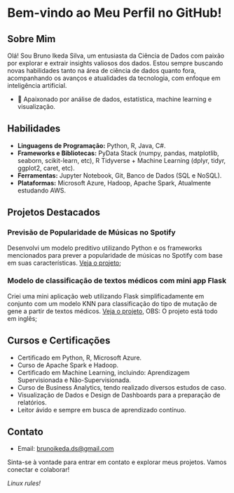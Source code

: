 # Bem-vindo ao Meu Perfil no GitHub!

## Sobre Mim
Olá! Sou Bruno Ikeda Silva, um entusiasta da Ciência de Dados com paixão por explorar e extrair insights valiosos dos dados. Estou sempre buscando novas habilidades tanto na área de ciência de dados quanto fora, acompanhando os avanços e atualidades da tecnologia, com enfoque em inteligência artificial.

- 🌟 Apaixonado por análise de dados, estatística, machine learning e visualização.

## Habilidades

- **Linguagens de Programação:** Python, R, Java, C#.
- **Frameworks e Bibliotecas:** PyData Stack (numpy, pandas, matplotlib, seaborn, scikit-learn, etc), R Tidyverse + Machine Learning (dplyr, tidyr, ggplot2, caret, etc).
- **Ferramentas:** Jupyter Notebook, Git, Banco de Dados (SQL e NoSQL).
- **Plataformas:** Microsoft Azure, Hadoop, Apache Spark, Atualmente estudando AWS.

## Projetos Destacados

### Previsão de Popularidade de Músicas no Spotify
Desenvolvi um modelo preditivo utilizando Python e os frameworks mencionados para prever a popularidade de músicas no Spotify com base em suas características. [Veja o projeto](https://github.com/BrunoIkedaDS/SpotifySongsPopularity);

### Modelo de classificação de textos médicos com mini app Flask
Criei uma mini aplicação web utilizando Flask simplificadamente em conjunto com um modelo KNN para classificação do tipo de mutação de gene a partir de textos médicos. [Veja o projeto](https://github.com/BrunoIkedaDS/MedicalTextClassifier), OBS: O projeto está todo em inglês;

## Cursos e Certificações

- Certificado em Python, R, Microsoft Azure.
- Curso de Apache Spark e Hadoop.
- Certificado em Machine Learning, incluindo: Aprendizagem Supervisionada e Não-Supervisionada.
- Curso de Business Analytics, tendo realizado diversos estudos de caso.
- Visualização de Dados e Design de Dashboards para a preparação de relatórios.
- Leitor ávido e sempre em busca de aprendizado contínuo.

## Contato

- Email: brunoikeda.ds@gmail.com

Sinta-se à vontade para entrar em contato e explorar meus projetos. Vamos conectar e colaborar!

*Linux rules!*
